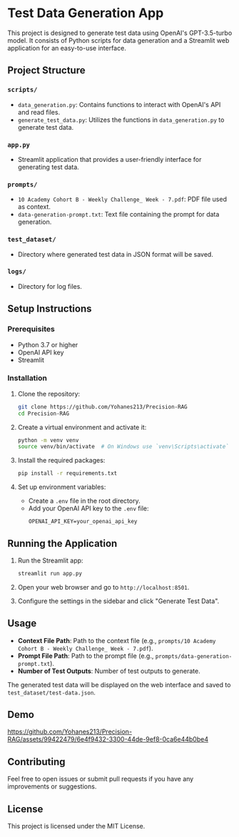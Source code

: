# Test Data Generation App

This project is designed to generate test data using OpenAI's GPT-3.5-turbo model. It consists of Python scripts for data generation and a Streamlit web application for an easy-to-use interface.

## Project Structure

### `scripts/`
- `data_generation.py`: Contains functions to interact with OpenAI's API and read files.
- `generate_test_data.py`: Utilizes the functions in `data_generation.py` to generate test data.

### `app.py`
- Streamlit application that provides a user-friendly interface for generating test data.

### `prompts/`
- `10 Academy Cohort B - Weekly Challenge_ Week - 7.pdf`: PDF file used as context.
- `data-generation-prompt.txt`: Text file containing the prompt for data generation.

### `test_dataset/`
- Directory where generated test data in JSON format will be saved.

### `logs/`
- Directory for log files.

## Setup Instructions

### Prerequisites

- Python 3.7 or higher
- OpenAI API key
- Streamlit

### Installation

1. Clone the repository:
    ```sh
    git clone https://github.com/Yohanes213/Precision-RAG
    cd Precision-RAG
    ```

2. Create a virtual environment and activate it:
    ```sh
    python -m venv venv
    source venv/bin/activate  # On Windows use `venv\Scripts\activate`
    ```

3. Install the required packages:
    ```sh
    pip install -r requirements.txt
    ```

4. Set up environment variables:
    - Create a `.env` file in the root directory.
    - Add your OpenAI API key to the `.env` file:
        ```
        OPENAI_API_KEY=your_openai_api_key
        ```

## Running the Application

1. Run the Streamlit app:
    ```sh
    streamlit run app.py
    ```

2. Open your web browser and go to `http://localhost:8501`.

3. Configure the settings in the sidebar and click "Generate Test Data".

## Usage

- **Context File Path**: Path to the context file (e.g., `prompts/10 Academy Cohort B - Weekly Challenge_ Week - 7.pdf`).
- **Prompt File Path**: Path to the prompt file (e.g., `prompts/data-generation-prompt.txt`).
- **Number of Test Outputs**: Number of test outputs to generate.

The generated test data will be displayed on the web interface and saved to `test_dataset/test-data.json`.

## Demo

https://github.com/Yohanes213/Precision-RAG/assets/99422479/6e4f9432-3300-44de-9ef8-0ca6e44b0be4


## Contributing


Feel free to open issues or submit pull requests if you have any improvements or suggestions.

## License

This project is licensed under the MIT License.




